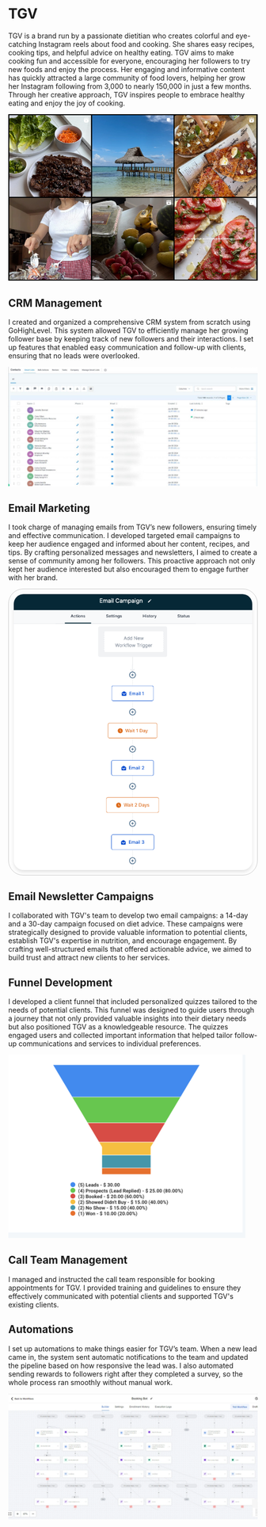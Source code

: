# TGV
TGV is a brand run by a passionate dietitian who creates colorful and eye-catching Instagram reels about food and cooking. She shares easy recipes, cooking tips, and helpful advice on healthy eating. TGV aims to make cooking fun and accessible for everyone, encouraging her followers to try new foods and enjoy the process. Her engaging and informative content has quickly attracted a large community of food lovers, helping her grow her Instagram following from 3,000 to nearly 150,000 in just a few months. Through her creative approach, TGV inspires people to embrace healthy eating and enjoy the joy of cooking.

<!-- Include the external CSS file in the head of your HTML if not already included -->
<link rel="stylesheet" href="/.vitepress/theme/style-assets/image-style.css">

<!-- Use HTML to create a container around the image -->
<div class="image-container">
  <img src="/assets/tgv.png" class="styled-image" alt="Descriptive text">
</div>


## CRM Management
I created and organized a comprehensive CRM system from scratch using GoHighLevel. This system allowed TGV to efficiently manage her growing follower base by keeping track of new followers and their interactions. I set up features that enabled easy communication and follow-up with clients, ensuring that no leads were overlooked.

<style scoped>
@import url('/.vitepress/theme/style-assets/image-style.css');
</style>

<!-- Use HTML to create a container around the image -->
<div class="image-container">
  <img src="/assets/tgv-crm.jpg" class="styled-image" alt="Descriptive text">
</div>


## Email Marketing
I took charge of managing emails from TGV’s new followers, ensuring timely and effective communication. I developed targeted email campaigns to keep her audience engaged and informed about her content, recipes, and tips. By crafting personalized messages and newsletters, I aimed to create a sense of community among her followers. This proactive approach not only kept her audience interested but also encouraged them to engage further with her brand.

<!-- Use HTML to create a container around the image -->
<div class="small-image-container">
  <img src="/assets/tgv-email.png" class="small-styled-image" alt="Descriptive text">
</div>

<style>
.small-image-container {
    display: flex;
    justify-content: center;
    align-items: center;
    padding: 10px;                   /* Padding relative to the container size */
    margin-top: 10px !important;
    border: 1px solid #ccc;
    border-radius: 30px;
    box-shadow: 0 0 5px rgba(255, 255, 255, 0);
    width: fit-content;                    /* Container width adjusts with the viewport */
    max-width: 500px;              /* Max width to prevent it from getting too large */
    margin: auto;
    background-color: #f1f1f100;        /* Ensures container maintains the same aspect ratio */
}

/* Styling for the image itself */
.small-styled-image {
    width: 100%;                   /* Image scales with container */
    height: auto;                  /* Maintain aspect ratio */
    border-radius: 20px;           /* Rounded corners for the image */
    box-shadow: 0 4px 6px rgba(0,0,0,0.1); /* Soft drop shadow for the image */
}
</style>

## Email Newsletter Campaigns
 I collaborated with TGV's team to develop two email campaigns: a 14-day and a 30-day campaign focused on diet advice. These campaigns were strategically designed to provide valuable information to potential clients, establish TGV's expertise in nutrition, and encourage engagement. By crafting well-structured emails that offered actionable advice, we aimed to build trust and attract new clients to her services.


## Funnel Development
 I developed a client funnel that included personalized quizzes tailored to the needs of potential clients. This funnel was designed to guide users through a journey that not only provided valuable insights into their dietary needs but also positioned TGV as a knowledgeable resource. The quizzes engaged users and collected important information that helped tailor follow-up communications and services to individual preferences.


<!-- Use HTML to create a container around the image -->
<div class="image-container">
  <img src="/assets/tgv-funnels.png" class="styled-image" alt="Descriptive text">
</div>


## Call Team Management
  I managed and instructed the call team responsible for booking appointments for TGV. I provided training and guidelines to ensure they effectively communicated with potential clients and supported TGV's existing clients. 

## Automations

I set up automations to make things easier for TGV’s team. When a new lead came in, the system sent automatic notifications to the team and updated the pipeline based on how responsive the lead was. I also automated sending rewards to followers right after they completed a survey, so the whole process ran smoothly without manual work.

<!-- Include the external CSS file in the head of your HTML if not already included -->
<link rel="stylesheet" href="/.vitepress/theme/style-assets/image-style.css">

<!-- Use HTML to create a container around the image -->
<div class="image-container">
  <img src="/assets/tgv-automation.png" class="styled-image" alt="Descriptive text">
</div>








